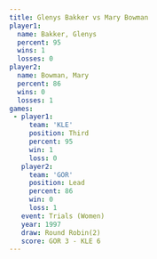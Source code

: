 ```yaml
---
title: Glenys Bakker vs Mary Bowman
player1:              
  name: Bakker, Glenys
  percent: 95         
  wins: 1             
  losses: 0           
player2:              
  name: Bowman, Mary  
  percent: 86         
  wins: 0             
  losses: 1           
games:
 - player1:         
     team: 'KLE'    
     position: Third
     percent: 95    
     win: 1         
     loss: 0        
   player2:        
     team: 'GOR'   
     position: Lead
     percent: 86   
     win: 0        
     loss: 1       
   event: Trials (Women)
   year: 1997           
   draw: Round Robin(2) 
   score: GOR 3 - KLE 6 
---
```

